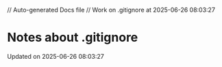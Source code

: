 // Auto-generated Docs file
// Work on .gitignore at 2025-06-26 08:03:27
# Notes about .gitignore
Updated on 2025-06-26 08:03:27
